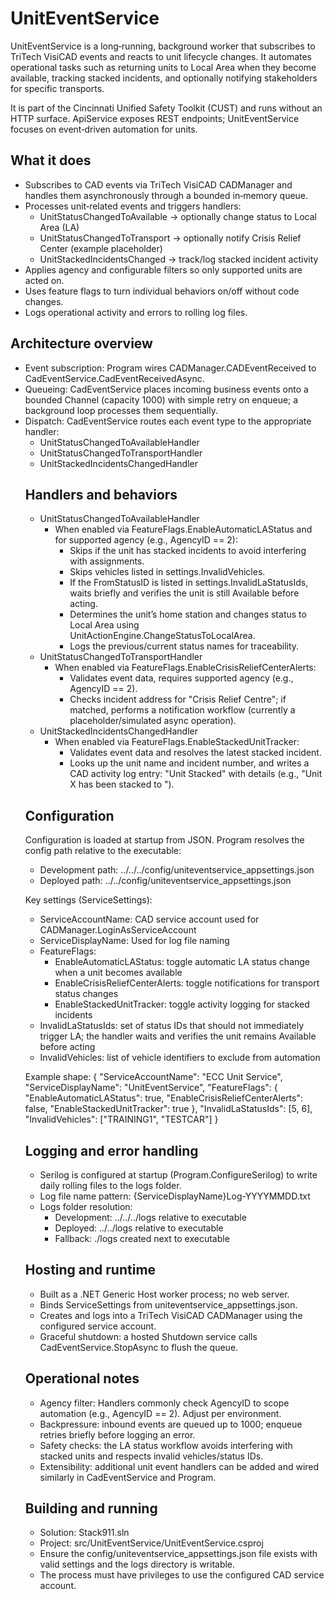 # UnitEventService

UnitEventService is a long‑running, background worker that subscribes to TriTech VisiCAD events and reacts to unit lifecycle changes. It automates operational tasks such as returning units to Local Area when they become available, tracking stacked incidents, and optionally notifying stakeholders for specific transports.

It is part of the Cincinnati Unified Safety Toolkit (CUST) and runs without an HTTP surface. ApiService exposes REST endpoints; UnitEventService focuses on event‑driven automation for units.

## What it does
- Subscribes to CAD events via TriTech VisiCAD CADManager and handles them asynchronously through a bounded in‑memory queue.
- Processes unit‑related events and triggers handlers:
  - UnitStatusChangedToAvailable → optionally change status to Local Area (LA)
  - UnitStatusChangedToTransport → optionally notify Crisis Relief Center (example placeholder)
  - UnitStackedIncidentsChanged → track/log stacked incident activity
- Applies agency and configurable filters so only supported units are acted on.
- Uses feature flags to turn individual behaviors on/off without code changes.
- Logs operational activity and errors to rolling log files.

## Architecture overview
- Event subscription: Program wires CADManager.CADEventReceived to CadEventService.CadEventReceivedAsync.
- Queueing: CadEventService places incoming business events onto a bounded Channel<object> (capacity 1000) with simple retry on enqueue; a background loop processes them sequentially.
- Dispatch: CadEventService routes each event type to the appropriate handler:
  - UnitStatusChangedToAvailableHandler
  - UnitStatusChangedToTransportHandler
  - UnitStackedIncidentsChangedHandler

## Handlers and behaviors
- UnitStatusChangedToAvailableHandler
  - When enabled via FeatureFlags.EnableAutomaticLAStatus and for supported agency (e.g., AgencyID == 2):
    - Skips if the unit has stacked incidents to avoid interfering with assignments.
    - Skips vehicles listed in settings.InvalidVehicles.
    - If the FromStatusID is listed in settings.InvalidLaStatusIds, waits briefly and verifies the unit is still Available before acting.
    - Determines the unit’s home station and changes status to Local Area using UnitActionEngine.ChangeStatusToLocalArea.
    - Logs the previous/current status names for traceability.
- UnitStatusChangedToTransportHandler
  - When enabled via FeatureFlags.EnableCrisisReliefCenterAlerts:
    - Validates event data, requires supported agency (e.g., AgencyID == 2).
    - Checks incident address for "Crisis Relief Centre"; if matched, performs a notification workflow (currently a placeholder/simulated async operation).
- UnitStackedIncidentsChangedHandler
  - When enabled via FeatureFlags.EnableStackedUnitTracker:
    - Validates event data and resolves the latest stacked incident.
    - Looks up the unit name and incident number, and writes a CAD activity log entry: "Unit Stacked" with details (e.g., "Unit X has been stacked to <incident>").

## Configuration
Configuration is loaded at startup from JSON. Program resolves the config path relative to the executable:
- Development path: ../../../config/uniteventservice_appsettings.json
- Deployed path: ../../config/uniteventservice_appsettings.json

Key settings (ServiceSettings):
- ServiceAccountName: CAD service account used for CADManager.LoginAsServiceAccount
- ServiceDisplayName: Used for log file naming
- FeatureFlags:
  - EnableAutomaticLAStatus: toggle automatic LA status change when a unit becomes available
  - EnableCrisisReliefCenterAlerts: toggle notifications for transport status changes
  - EnableStackedUnitTracker: toggle activity logging for stacked incidents
- InvalidLaStatusIds: set of status IDs that should not immediately trigger LA; the handler waits and verifies the unit remains Available before acting
- InvalidVehicles: list of vehicle identifiers to exclude from automation

Example shape:
{
  "ServiceAccountName": "ECC Unit Service",
  "ServiceDisplayName": "UnitEventService",
  "FeatureFlags": {
    "EnableAutomaticLAStatus": true,
    "EnableCrisisReliefCenterAlerts": false,
    "EnableStackedUnitTracker": true
  },
  "InvalidLaStatusIds": [5, 6],
  "InvalidVehicles": ["TRAINING1", "TESTCAR"]
}

## Logging and error handling
- Serilog is configured at startup (Program.ConfigureSerilog) to write daily rolling files to the logs folder.
- Log file name pattern: {ServiceDisplayName}Log-YYYYMMDD.txt
- Logs folder resolution:
  - Development: ../../../logs relative to executable
  - Deployed: ../../logs relative to executable
  - Fallback: ./logs created next to executable

## Hosting and runtime
- Built as a .NET Generic Host worker process; no web server.
- Binds ServiceSettings from uniteventservice_appsettings.json.
- Creates and logs into a TriTech VisiCAD CADManager using the configured service account.
- Graceful shutdown: a hosted Shutdown service calls CadEventService.StopAsync to flush the queue.

## Operational notes
- Agency filter: Handlers commonly check AgencyID to scope automation (e.g., AgencyID == 2). Adjust per environment.
- Backpressure: inbound events are queued up to 1000; enqueue retries briefly before logging an error.
- Safety checks: the LA status workflow avoids interfering with stacked units and respects invalid vehicles/status IDs.
- Extensibility: additional unit event handlers can be added and wired similarly in CadEventService and Program.

## Building and running
- Solution: Stack911.sln
- Project: src/UnitEventService/UnitEventService.csproj
- Ensure the config/uniteventservice_appsettings.json file exists with valid settings and the logs directory is writable.
- The process must have privileges to use the configured CAD service account.